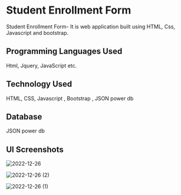 # Student Enrollment Form

Student Enrollment Form- It is web application built using HTML, Css, Javascript and bootstrap.

## Programming Languages Used

Html, Jquery, JavaScript etc.
## Technology Used

HTML, CSS, Javascript
, Bootstrap
, JSON power db

## Database
JSON power db 


## UI Screenshots

![2022-12-26](https://user-images.githubusercontent.com/102183253/209574263-54a6cd4f-a331-45fc-b607-96dceb513681.png)



![2022-12-26 (2)](https://user-images.githubusercontent.com/102183253/209574293-3a7fd646-59a4-49b7-b49b-62b9b3c9afb3.png)


![2022-12-26 (1)](https://user-images.githubusercontent.com/102183253/209574332-f30aad29-d38d-40ac-a8ca-09b4284680e7.png)
